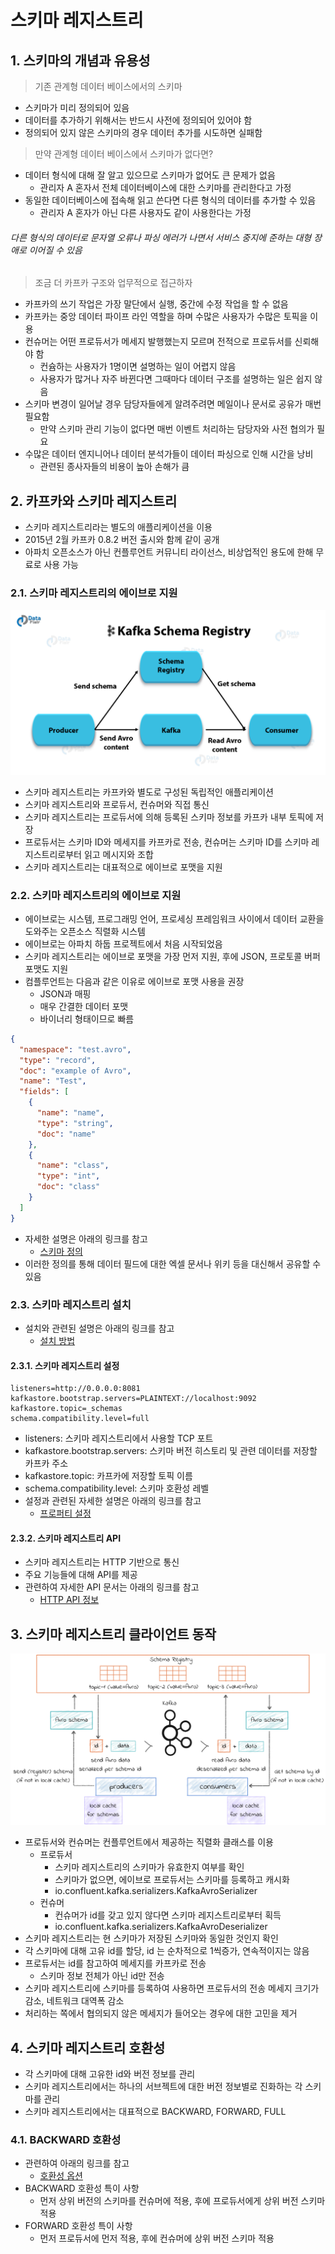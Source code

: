 # 스키마 레지스트리

## 1. 스키마의 개념과 유용성

> 기존 관계형 데이터 베이스에서의 스키마

- 스키마가 미리 정의되어 있음
- 데이터를 추가하기 위해서는 반드시 사전에 정의되어 있어야 함
- 정의되어 있지 않은 스키마의 경우 데이터 추가를 시도하면 실패함

> 만약 관계형 데이터 베이스에서 스키마가 없다면?

- 데이터 형식에 대해 잘 알고 있으므로 스키마가 없어도 큰 문제가 없음
    - 관리자 A 혼자서 전체 데이터베이스에 대한 스키마를 관리한다고 가정
- 동일한 데이터베이스에 접속해 읽고 쓴다면 다른 형식의 데이터를 추가할 수 있음
    - 관리자 A 혼자가 아닌 다른 사용자도 같이 사용한다는 가정

###### 다른 형식의 데이터로 문자열 오류나 파싱 에러가 나면서 서비스 중지에 준하는 대형 장애로 이어질 수 있음

> 조금 더 카프카 구조와 업무적으로 접근하자

- 카프카의 쓰기 작업은 가장 말단에서 실행, 중간에 수정 작업을 할 수 없음
- 카프카는 중앙 데이터 파이프 라인 역할을 하며 수많은 사용자가 수많은 토픽을 이용
- 컨슈머는 어떤 프로듀서가 메세지 발행했는지 모르며 전적으로 프로듀서를 신뢰해야 함
    - 컨슘하는 사용자가 1명이면 설명하는 일이 어렵지 않음
    - 사용자가 많거나 자주 바뀐다면 그때마다 데이터 구조를 설명하는 일은 쉽지 않음
- 스키마 변경이 일어날 경우 담당자들에게 알려주려면 메일이나 문서로 공유가 매번 필요함
    - 만약 스키마 관리 기능이 없다면 매번 이벤트 처리하는 담당자와 사전 협의가 필요
- 수많은 데이터 엔지니어나 데이터 분석가들이 데이터 파싱으로 인해 시간을 낭비
    - 관련된 종사자들의 비용이 높아 손해가 큼

## 2. 카프카와 스키마 레지스트리

- 스키마 레지스트리라는 별도의 애플리케이션을 이용
- 2015년 2월 카프카 0.8.2 버전 출시와 함께 같이 공개
- 아파치 오픈소스가 아닌 컨플루언트 커뮤니티 라이선스, 비상업적인 용도에 한해 무료로 사용 가능

### 2.1. 스키마 레지스트리의 에이브로 지원

![스키마 레지스트리 구성도](./img/introduction_to_kafka_schema_registry.webp)

- 스키마 레지스트리는 카프카와 별도로 구성된 독립적인 애플리케이션
- 스키마 레지스트리와 프로듀서, 컨슈머와 직접 통신
- 스키마 레지스트리는 프로듀서에 의해 등록된 스키마 정보를 카프카 내부 토픽에 저장
- 프로듀서는 스키마 ID와 메세지를 카프카로 전송, 컨슈머는 스키마 ID를 스키마 레지스트리로부터 읽고 메시지와 조합
- 스키마 레지스트리는 대표적으로 에이브로 포맷을 지원

### 2.2. 스키마 레지스트리의 에이브로 지원

- 에이브로는 시스템, 프로그래밍 언어, 프로세싱 프레임워크 사이에서 데이터 교환을 도와주는 오픈소스 직렬화 시스템
- 에이브로는 아파치 하둡 프로젝트에서 처음 시작되었음
- 스키마 레지스트리는 에이브로 포맷을 가장 먼저 지원, 후에 JSON, 프로토콜 버퍼 포맷도 지원
- 컴플루언트는 다음과 같은 이유로 에이브로 포맷 사용을 권장
    - JSON과 매핑
    - 매우 간결한 데이터 포맷
    - 바이너리 형태이므로 빠름

```json
{
  "namespace": "test.avro",
  "type": "record",
  "doc": "example of Avro",
  "name": "Test",
  "fields": [
    {
      "name": "name",
      "type": "string",
      "doc": "name"
    },
    {
      "name": "class",
      "type": "int",
      "doc": "class"
    }
  ]
}
```

- 자세한 설명은 아래의 링크를 참고
    - [스키마 정의](https://docs.confluent.io/platform/current/schema-registry/schema_registry_onprem_tutorial.html#schema-definition)
- 이러한 정의를 통해 데이터 필드에 대한 엑셀 문서나 위키 등을 대신해서 공유할 수 있음

### 2.3. 스키마 레지스트리 설치

- 설치와 관련된 설명은 아래의 링크를 참고
    - [설치 방법](https://docs.confluent.io/platform/current/installation/overview.html#installation)

#### 2.3.1. 스키마 레지스트리 설정

```properties
listeners=http://0.0.0.0:8081
kafkastore.bootstrap.servers=PLAINTEXT://localhost:9092
kafkastore.topic=_schemas
schema.compatibility.level=full
```

- listeners: 스키마 레지스트리에서 사용할 TCP 포트
- kafkastore.bootstrap.servers: 스키마 버전 히스토리 및 관련 데이터를 저장할 카프카 주소
- kafkastore.topic: 카프카에 저장할 토픽 이름
- schema.compatibility.level: 스키마 호환성 레벨
- 설정과 관련된 자세한 설명은 아래의 링크를 참고
    - [프로퍼티 설정](https://docs.confluent.io/platform/current/schema-registry/installation/config.html)

#### 2.3.2. 스키마 레지스트리 API

- 스키마 레지스트리는 HTTP 기반으로 통신
- 주요 기능들에 대해 API를 제공
- 관련하여 자세한 API 문서는 아래의 링크를 참고
    - [HTTP API 정보](https://docs.confluent.io/platform/current/schema-registry/develop/api.html#schemas)

## 3. 스키마 레지스트리 클라이언트 동작

![스키마 레지스트리 구성도](./img/schema_registry_client.png)

- 프로듀서와 컨슈머는 컨플루언트에서 제공하는 직렬화 클래스를 이용
    - 프로듀서
        - 스키마 레지스트리의 스키마가 유효한지 여부를 확인
        - 스키마가 없으면, 에이브로 프로듀서는 스키마를 등록하고 캐시화
        - io.confluent.kafka.serializers.KafkaAvroSerializer
    - 컨슈머
        - 컨슈머가 id를 갖고 있지 않다면 스키마 레지스트리로부터 획득
        - io.confluent.kafka.serializers.KafkaAvroDeserializer
- 스키마 레지스트리는 현 스키마가 저장된 스키마와 동일한 것인지 확인
- 각 스키마에 대해 고유 id를 할당, id 는 순차적으로 1씩증가, 연속적이지는 않음
- 프로듀서는 id를 참고하여 메세지를 카프카로 전송
    - 스키마 정보 전체가 아닌 id만 전송
- 스키마 레지스트리에 스키마를 등록하여 사용하면 프로듀서의 전송 메세지 크기가 감소, 네트워크 대역폭 감소
- 처리하는 쪽에서 협의되지 않은 메세지가 들어오는 경우에 대한 고민을 제거

## 4. 스키마 레지스트리 호환성

- 각 스키마에 대해 고유한 id와 버전 정보를 관리
- 스키마 레지스트리에서는 하나의 서브젝트에 대한 버전 정보별로 진화하는 각 스키마를 관리
- 스키마 레지스트리에서는 대표적으로 BACKWARD, FORWARD, FULL

### 4.1. BACKWARD 호환성

- 관련하여 아래의 링크를 참고
  - [호환성 옵션](https://docs.confluent.io/platform/current/schema-registry/develop/api.html#compatibility) 
- BACKWARD 호환성 특이 사항
  - 먼저 상위 버전의 스키마를 컨슈머에 적용, 후에 프로듀서에게 상위 버전 스키마 적용
- FORWARD 호환성 특이 사항
  - 먼저 프로듀서에 먼저 적용, 후에 컨슈머에 상위 버전 스키마 적용 